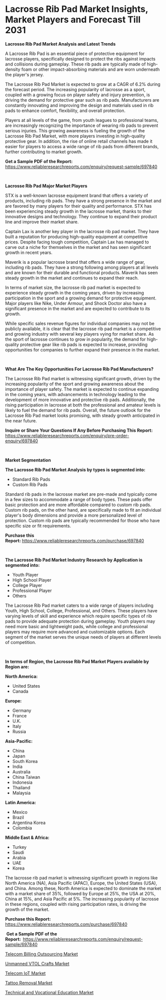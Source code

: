 <p><h1>Lacrosse Rib Pad Market Insights, Market Players and Forecast Till 2031</h1></p><p><strong>Lacrosse Rib Pad Market Analysis and Latest Trends</strong></p>
<p><p>A Lacrosse Rib Pad is an essential piece of protective equipment for lacrosse players, specifically designed to protect the ribs against impacts and collisions during gameplay. These rib pads are typically made of high-density foam or other impact-absorbing materials and are worn underneath the player's jersey.</p><p>The Lacrosse Rib Pad Market is expected to grow at a CAGR of 6.2% during the forecast period. The increasing popularity of lacrosse as a sport, coupled with a growing focus on player safety and injury prevention, is driving the demand for protective gear such as rib pads. Manufacturers are constantly innovating and improving the design and materials used in rib pads to enhance comfort, flexibility, and overall protection.</p><p>Players at all levels of the game, from youth leagues to professional teams, are increasingly recognizing the importance of wearing rib pads to prevent serious injuries. This growing awareness is fueling the growth of the Lacrosse Rib Pad Market, with more players investing in high-quality protective gear. In addition, the rise of online retail channels has made it easier for players to access a wide range of rib pads from different brands, further contributing to market growth.</p></p>
<p><strong>Get a Sample PDF of the Report:&nbsp;</strong> <a href="https://www.reliableresearchreports.com/enquiry/request-sample/697840">https://www.reliableresearchreports.com/enquiry/request-sample/697840</a></p>
<p>&nbsp;</p>
<p><strong>Lacrosse Rib Pad Major Market Players</strong></p>
<p><p>STX is a well-known lacrosse equipment brand that offers a variety of products, including rib pads. They have a strong presence in the market and are favored by many players for their quality and performance. STX has been experiencing steady growth in the lacrosse market, thanks to their innovative designs and technology. They continue to expand their product line and improve their market share.</p><p>Captain Lax is another key player in the lacrosse rib pad market. They have built a reputation for producing high-quality equipment at competitive prices. Despite facing tough competition, Captain Lax has managed to carve out a niche for themselves in the market and has seen significant growth in recent years.</p><p>Maverik is a popular lacrosse brand that offers a wide range of gear, including rib pads. They have a strong following among players at all levels and are known for their durable and functional products. Maverik has seen steady growth in the market and continues to expand their reach.</p><p>In terms of market size, the lacrosse rib pad market is expected to experience steady growth in the coming years, driven by increasing participation in the sport and a growing demand for protective equipment. Major players like Nike, Under Armour, and Shock Doctor also have a significant presence in the market and are expected to contribute to its growth.</p><p>While specific sales revenue figures for individual companies may not be publicly available, it is clear that the lacrosse rib pad market is a competitive and growing industry with several key players vying for market share. As the sport of lacrosse continues to grow in popularity, the demand for high-quality protective gear like rib pads is expected to increase, providing opportunities for companies to further expand their presence in the market.</p></p>
<p>&nbsp;</p>
<p><strong>What Are The Key Opportunities For Lacrosse Rib Pad Manufacturers?</strong></p>
<p><p>The Lacrosse Rib Pad market is witnessing significant growth, driven by the increasing popularity of the sport and growing awareness about the importance of player safety. The market is expected to continue expanding in the coming years, with advancements in technology leading to the development of more innovative and protective rib pads. Additionally, the rising participation in lacrosse at both the professional and amateur levels is likely to fuel the demand for rib pads. Overall, the future outlook for the Lacrosse Rib Pad market looks promising, with steady growth anticipated in the near future.</p></p>
<p><strong>Inquire or Share Your Questions If Any Before Purchasing This Report:</strong> <a href="https://www.reliableresearchreports.com/enquiry/pre-order-enquiry/697840">https://www.reliableresearchreports.com/enquiry/pre-order-enquiry/697840</a></p>
<p>&nbsp;</p>
<p><strong>Market Segmentation</strong></p>
<p><strong>The Lacrosse Rib Pad Market Analysis by types is segmented into:</strong></p>
<p><ul><li>Standard Rib Pads</li><li>Custom Rib Pads</li></ul></p>
<p><p>Standard rib pads in the lacrosse market are pre-made and typically come in a few sizes to accommodate a range of body types. These pads offer basic protection and are more affordable compared to custom rib pads. Custom rib pads, on the other hand, are specifically made to fit an individual player's body dimensions and provide a more personalized level of protection. Custom rib pads are typically recommended for those who have specific size or fit requirements.</p></p>
<p><strong>Purchase this Report:&nbsp;</strong><a href="https://www.reliableresearchreports.com/purchase/697840">https://www.reliableresearchreports.com/purchase/697840</a></p>
<p>&nbsp;</p>
<p><strong>The Lacrosse Rib Pad Market Industry Research by Application is segmented into:</strong></p>
<p><ul><li>Youth Player</li><li>High School Player</li><li>College Player</li><li>Professional Player</li><li>Others</li></ul></p>
<p><p>The Lacrosse Rib Pad market caters to a wide range of players including Youth, High School, College, Professional, and Others. These players have varying levels of skill and experience which require specific types of rib pads to provide adequate protection during gameplay. Youth players may need more basic and lightweight pads, while college and professional players may require more advanced and customizable options. Each segment of the market serves the unique needs of players at different levels of competition.</p></p>
<p>&nbsp;</p>
<p><strong>In terms of Region, the Lacrosse Rib Pad Market Players available by Region are:</strong></p>
<p>
    <p> <strong> North America: </strong>
        <ul>
            <li>United States</li>
            <li>Canada</li>
        </ul>
        </p> 
    <p> <strong> Europe: </strong>
        <ul>
            <li>Germany</li>
            <li>France</li>
            <li>U.K.</li>
            <li>Italy</li>
            <li>Russia</li>
        </ul>
        </p> 
    <p> <strong> Asia-Pacific: </strong>
        <ul>
            <li>China</li>
            <li>Japan</li>
            <li>South Korea</li>
            <li>India</li>
            <li>Australia</li>
            <li>China Taiwan</li>
            <li>Indonesia</li>
            <li>Thailand</li>
            <li>Malaysia</li>
        </ul>
        </p> 
    <p> <strong> Latin America: </strong>
        <ul>
            <li>Mexico</li>
            <li>Brazil</li>
            <li>Argentina Korea</li>
            <li>Colombia</li>
        </ul>
        </p> 
    <p> <strong> Middle East & Africa: </strong>
        <ul>
            <li>Turkey</li>
            <li>Saudi</li>
            <li>Arabia</li>
            <li>UAE</li>
            <li>Korea</li>
        </ul>
    </p>
    </p>
<p><p>The lacrosse rib pad market is witnessing significant growth in regions like North America (NA), Asia Pacific (APAC), Europe, the United States (USA), and China. Among these, North America is expected to dominate the market with a market share of 35%, followed by Europe at 25%, the USA at 20%, China at 15%, and Asia Pacific at 5%. The increasing popularity of lacrosse in these regions, coupled with rising participation rates, is driving the growth of the market.</p></p>
<p><strong>Purchase this Report: </strong><a href="https://www.reliableresearchreports.com/purchase/697840">https://www.reliableresearchreports.com/purchase/697840</a></p>
<p>&nbsp;<strong>Get a Sample PDF of the Report:&nbsp;&nbsp;</strong><a href="https://www.reliableresearchreports.com/enquiry/request-sample/697840">https://www.reliableresearchreports.com/enquiry/request-sample/697840</a></p>
<p><strong></strong></p>
<p><p><a href="https://medium.com/@marionlang1939/telecom-billing-outsourcing-market-insights-into-market-cagr-market-trends-and-growth-strategies-4c707c145a70">Telecom Billing Outsourcing Market</a></p><p><a href="https://github.com/lababdou/Market-Research-Report-List-2/blob/main/unmanned-vtol-crafts-market.md">Unmanned VTOL Crafts Market</a></p><p><a href="https://medium.com/@marionlang1939/telecom-iot-market-insight-market-trends-growth-forecasted-from-2024-to-2031-4490899953c8">Telecom IoT Market</a></p><p><a href="https://medium.com/@marionlang1939/tattoo-removal-market-size-and-market-trends-complete-industry-overview-2024-to-2031-12c533286079">Tattoo Removal Market</a></p><p><a href="https://medium.com/@marionlang1939/technical-and-vocational-education-market-competitive-analysis-market-trends-and-forecast-to-2031-6fd7132ee327">Technical and Vocational Education Market</a></p></p>